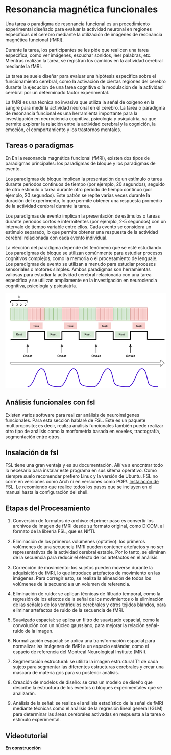 # Resonancia magnética funcionales

Una tarea o paradigma de resonancia funcional es un procedimiento experimental diseñado para evaluar la actividad neuronal en regiones específicas del cerebro mediante la utilización de imágenes de resonancia magnética funcional (fMRI).

Durante la tarea, los participantes se les pide que realicen una tarea específica, como ver imágenes, escuchar sonidos, leer palabras, etc. Mientras realizan la tarea, se registran los cambios en la actividad cerebral mediante la fMRI.

La tarea se suele diseñar para evaluar una hipótesis específica sobre el funcionamiento cerebral, como la activación de ciertas regiones del cerebro durante la ejecución de una tarea cognitiva o la modulación de la actividad cerebral por un determinado factor experimental.

La fMRI es una técnica no invasiva que utiliza la señal de oxígeno en la sangre para medir la actividad neuronal en el cerebro. La tarea o paradigma de resonancia funcional es una herramienta importante para la investigación en neurociencia cognitiva, psicología y psiquiatría, ya que permite explorar la relación entre la actividad cerebral y la cognición, la emoción, el comportamiento y los trastornos mentales.

## Tareas o paradigmas

En En la resonancia magnética funcional (fMRI), existen dos tipos de paradigmas principales: los paradigmas de bloque y los paradigmas de evento.

Los paradigmas de bloque implican la presentación de un estímulo o tarea durante períodos continuos de tiempo (por ejemplo, 20 segundos), seguido de otro estímulo o tarea durante otro período de tiempo continuo (por ejemplo, 20 segundos). Este patrón se repite varias veces durante la duración del experimento, lo que permite obtener una respuesta promedio de la actividad cerebral durante la tarea.

Los paradigmas de evento implican la presentación de estímulos o tareas durante períodos cortos e intermitentes (por ejemplo, 2-5 segundos) con un intervalo de tiempo variable entre ellos. Cada evento se considera un estímulo separado, lo que permite obtener una respuesta de la actividad cerebral relacionada con cada evento individual.

La elección del paradigma depende del fenómeno que se esté estudiando. Los paradigmas de bloque se utilizan comúnmente para estudiar procesos cognitivos complejos, como la memoria o el procesamiento de lenguaje. Los paradigmas de evento se utilizan a menudo para estudiar procesos sensoriales o motores simples. Ambos paradigmas son herramientas valiosas para estudiar la actividad cerebral relacionada con una tarea específica y se utilizan ampliamente en la investigación en neurociencia cognitiva, psicología y psiquiatría.

![Bloques](img/bloquesfmri.png)

## Análisis funcionales con fsl

Existen varios software para realizar análisis de neuroimágenes funcionales. Para esta sección hablaré de FSL. Este es un paquete multipropósito; es decir, realiza análisis funcionales también puede realizar otro tipo de análisis como la morfometría basada en voxeles, tractografía, segmentación entre otros.

## Insalación de fsl
FSL tiene una gran ventaja y es su documentación. Allí va a enocntrar todo lo necesario para instalar este programa en sus sitema operativo. Como siempre suelo recomendar prefiero Linux y la versión de Ubuntu. FSL no corre en versiones como Arch ni en versiones como POP!. [Instalación de FSL](https://fsl.fmrib.ox.ac.uk/fsl/fslwiki/FslInstallation). Le recomiendo que realice todos los pasos que se incluyen en el manual hasta la configuración del shell.

## Etapas del Procesamiento
1. Conversión de formatos de archivo: el primer paso es convertir los archivos de imagen de fMRI desde su formato original, como DICOM, al formato de la librería FSL, que es NIfTI.

2. Eliminación de los primeros volúmenes (optativo): los primeros volúmenes de una secuencia fMRI pueden contener artefactos y no ser representativos de la actividad cerebral estable. Por lo tanto, se eliminan de la secuencia para reducir el efecto de los artefactos en el análisis.

3. Corrección de movimiento: los sujetos pueden moverse durante la adquisición de fMRI, lo que introduce artefactos de movimiento en las imágenes. Para corregir esto, se realiza la alineación de todos los volúmenes de la secuencia a un volumen de referencia.

4. Eliminación de ruido: se aplican técnicas de filtrado temporal, como la regresión de los efectos de la señal de los movimientos o la eliminación de las señales de los ventrículos cerebrales y otros tejidos blandos, para eliminar artefactos de ruido de la secuencia de fMRI.

5. Suavizado espacial: se aplica un filtro de suavizado espacial, como la convolución con un núcleo gaussiano, para mejorar la relación señal-ruido de la imagen.

6. Normalización espacial: se aplica una transformación espacial para normalizar las imágenes de fMRI a un espacio estándar, como el espacio de referencia del Montreal Neurological Institute (MNI).

7. Segmentación estructural: se utiliza la imagen estructural T1 de cada sujeto para segmentar las diferentes estructuras cerebrales y crear una máscara de materia gris para su posterior análisis.

8. Creación de modelos de diseño: se crea un modelo de diseño que describe la estructura de los eventos o bloques experimentales que se analizarán.

9. Análisis de la señal: se realiza el análisis estadístico de la señal de fMRI mediante técnicas como el análisis de la regresión lineal general (GLM) para determinar las áreas cerebrales activadas en respuesta a la tarea o estímulo experimental.

## Videotutorial

**En construcción**
